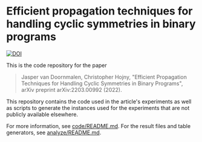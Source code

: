 # Efficient propagation techniques for handling cyclic symmetries in binary programs

[![DOI](https://zenodo.org/badge/721324641.svg)](https://zenodo.org/doi/10.5281/zenodo.10182549)

This is the code repository for the paper

> Jasper van Doornmalen, Christopher Hojny, "Efficient Propagation Techniques for Handling Cyclic Symmetries in Binary Programs", arXiv preprint arXiv:2203.00992 (2022).

This repository contains the code used in the article's experiments as well as scripts to generate the instances used for the experiments that are not publicly available elsewhere.

For more information, see [code/README.md](code/README.md).
For the result files and table generators, see [analyze/README.md](analyze/README.md).
